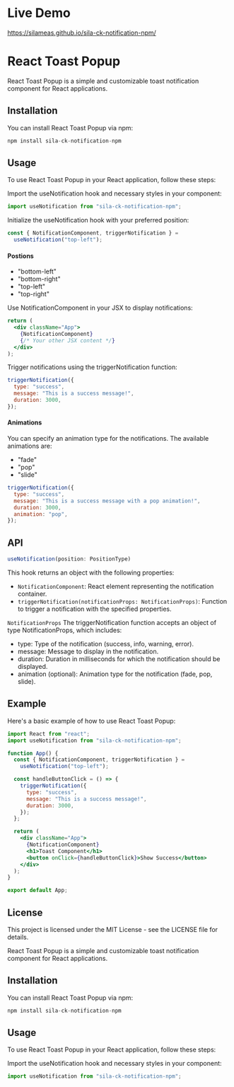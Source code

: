 # Live Demo 
https://silameas.github.io/sila-ck-notification-npm/

# React Toast Popup

React Toast Popup is a simple and customizable toast notification component for React applications.


## Installation

You can install React Toast Popup via npm:

```jsx
npm install sila-ck-notification-npm
```

## Usage

To use React Toast Popup in your React application, follow these steps:

Import the useNotification hook and necessary styles in your component:

```jsx
import useNotification from "sila-ck-notification-npm";
```

Initialize the useNotification hook with your preferred position:

```jsx
const { NotificationComponent, triggerNotification } =
  useNotification("top-left");
```

#### Postions

- "bottom-left"
- "bottom-right"
- "top-left"
- "top-right"

Use NotificationComponent in your JSX to display notifications:

```jsx
return (
  <div className="App">
    {NotificationComponent}
    {/* Your other JSX content */}
  </div>
);
```

Trigger notifications using the triggerNotification function:

```jsx
triggerNotification({
  type: "success",
  message: "This is a success message!",
  duration: 3000,
});
```

#### Animations

You can specify an animation type for the notifications. The available animations are:

- "fade"
- "pop"
- "slide"

```jsx
triggerNotification({
  type: "success",
  message: "This is a success message with a pop animation!",
  duration: 3000,
  animation: "pop",
});
```

## API

```jsx
useNotification(position: PositionType)
```

This hook returns an object with the following properties:

- `NotificationComponent`: React element representing the notification container.
- `triggerNotification(notificationProps: NotificationProps)`: Function to trigger a notification with the specified properties.

`NotificationProps`
The triggerNotification function accepts an object of type NotificationProps, which includes:

- type: Type of the notification (success, info, warning, error).
- message: Message to display in the notification.
- duration: Duration in milliseconds for which the notification should be displayed.
- animation (optional): Animation type for the notification (fade, pop, slide).

## Example

Here's a basic example of how to use React Toast Popup:

```jsx
import React from "react";
import useNotification from "sila-ck-notification-npm";

function App() {
  const { NotificationComponent, triggerNotification } =
    useNotification("top-left");

  const handleButtonClick = () => {
    triggerNotification({
      type: "success",
      message: "This is a success message!",
      duration: 3000,
    });
  };

  return (
    <div className="App">
      {NotificationComponent}
      <h1>Toast Component</h1>
      <button onClick={handleButtonClick}>Show Success</button>
    </div>
  );
}

export default App;
```

## License

This project is licensed under the MIT License - see the LICENSE file for details.

React Toast Popup is a simple and customizable toast notification component for React applications.


## Installation

You can install React Toast Popup via npm:

```jsx
npm install sila-ck-notification-npm
```

## Usage

To use React Toast Popup in your React application, follow these steps:

Import the useNotification hook and necessary styles in your component:

```jsx
import useNotification from "sila-ck-notification-npm";
```